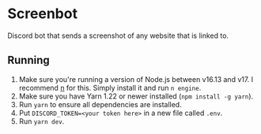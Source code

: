 # Screenbot

Discord bot that sends a screenshot of any website that is linked to.

## Running

1. Make sure you're running a version of Node.js between v16.13 and v17. I recommend [n](https://www.npmjs.com/package/n) for this. Simply install it and run `n engine`.
2. Make sure you have Yarn 1.22 or newer installed (`npm install -g yarn`).
3. Run `yarn` to ensure all dependencies are installed.
3. Put `DISCORD_TOKEN=<your token here>` in a new file called `.env`.
4. Run `yarn dev`.

